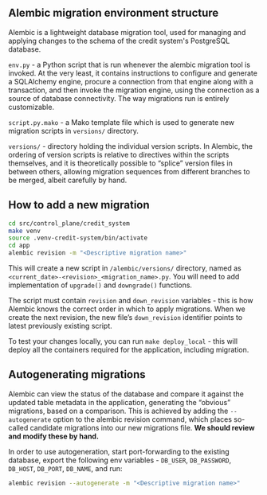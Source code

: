 ## Alembic migration environment structure
Alembic is a lightweight database migration tool, used for managing and applying changes to the schema of the credit system's PostgreSQL database.

`env.py` - a Python script that is run whenever the alembic migration tool is invoked. At the very least, it contains instructions to configure and generate a SQLAlchemy engine, procure a connection from that engine along with a transaction, and then invoke the migration engine, using the connection as a source of database connectivity. The way migrations run is entirely customizable.

`script.py.mako` - a Mako template file which is used to generate new migration scripts in `versions/` directory. 

`versions/` - directory holding the individual version scripts. In Alembic, the ordering of version scripts is relative to directives within the scripts themselves, and it is theoretically possible to “splice” version files in between others, allowing migration sequences from different branches to be merged, albeit carefully by hand.


## How to add a new migration

```bash
cd src/control_plane/credit_system
make venv
source .venv-credit-system/bin/activate
cd app
alembic revision -m "<Descriptive migration name>"
```

This will create a new script in `/alembic/versions/` directory, named as `<current_date>-<revision>_<migration_name>.py`. You will need to add implementation of `upgrade()` and `downgrade()` functions.

The script must contain `revision` and `down_revision` variables - this is how Alembic knows the correct order in which to apply migrations. When we create the next revision, the new file’s `down_revision` identifier points to latest previously existing script.

To test your changes locally, you can run `make deploy_local` - this will deploy all the containers required for the application, including migration.


## Autogenerating migrations
Alembic can view the status of the database and compare it against the updated table metadata in the application, generating the “obvious” migrations, based on a comparison. 
This is achieved by adding the `--autogenerate` option to the alembic revision command, which places so-called candidate migrations into our new migrations file. **We should review and modify these by hand.**

In order to use autogeneration, start port-forwarding to the existing database, export the following env variables - `DB_USER`, `DB_PASSWORD`, `DB_HOST`, `DB_PORT`, `DB_NAME`, and run: 

```bash
alembic revision --autogenerate -m "<Descriptive migration name>"
```